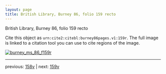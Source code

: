 ```yaml
---
layout: page
title: British Library, Burney 86, folio 159 recto
---
```


British Library, Burney 86, folio 159 recto

Cite this object as `urn:cite2:citebl:burney86pages.v1:159r`.  The full image is linked to a citation tool you can use to cite regions of the image.

[![burney_ms_86_f159r](http://www.homermultitext.org/iipsrv?IIIF=/project/homer/pyramidal/deepzoom/citebl/burney86imgs/v1/burney_ms_86_f159r.tif/full/800,/0/default.jpg)](http://www.homermultitext.org/ict2/?urn=urn:cite2:citebl:burney86imgs.v1:burney_ms_86_f159r) 

---

previous:  [158v](../158v/) | next: [159v](../159v/)